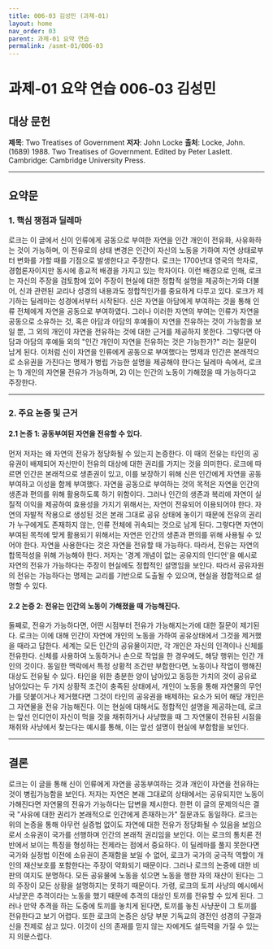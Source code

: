 ```yaml
---
title: 006-03 김성민 (과제-01)
layout: home
nav_order: 03
parent: 과제-01 요약 연습
permalink: /asmt-01/006-03
---
```


# 과제-01 요약 연습 006-03 김성민

## 대상 문헌
**제목**: Two Treatises of Government
**저자**: John Locke
**출처**: Locke, John. (1689) 1988. Two Treatises of Government. Edited by Peter Laslett. Cambridge: Cambridge University Press.

---

## 요약문

### 1. 핵심 쟁점과 딜레마
로크는 이 글에서 신이 인류에게 공동으로 부여한 자연을 인간 개인이 전유화, 사유화하는 것이 가능하며, 이 전유로의 상태 변경은 인간이 자신의 노동을 가하여 자연 상태로부터 변화를 가할 때를 기점으로 발생한다고 주장한다. 로크는 1700년대 영국의 학자로, 경험론자이지만 동시에 종교적 배경을 가지고 있는 학자이다. 이런 배경으로 인해, 로크는 자신의 주장을 검토함에 있어 주장이 현실에 대한 정합적 설명을 제공하는가와 더불어, 신과 관련된 교리나 성경의 내용과도 정합적인가를 중요하게 다루고 있다.
로크가 제기하는 딜레마는 성경에서부터 시작된다. 신은 자연을 아담에게 부여하는 것을 통해 인류 전체에게 자연을 공동으로 부여하였다. 그러나 이러한 자연의 부여는 인류가 자연을 공동으로 소유하는 것, 혹은 아담과 아담의 후예들이 자연을 전유하는 것이 가능함을 보일 뿐, 그 외의 개인이 자연을 전유하는 것에 대한 근거를 제공하지 못한다. 그렇다면 아담과 아담의 후예들 외의 "인간 개인이 자연을 전유하는 것은 가능한가?" 라는 질문이 남게 된다. 이처럼 신이 자연을 인류에게 공동으로 부여했다는 명제과 인간은 본래적으로 소유권을 가진다는 명제가 병립 가능한 설명을 제공해야 한다는 딜레마 속에서, 로크는 1) 개인의 자연물 전유가 가능하며, 2) 이는 인간의 노동이 가해졌을 때 가능하다고 주장한다.

---
### 2. 주요 논증 및 근거

#### 2.1 논증 1: 공동부여된 자연을 전유할 수 있다.
먼저 저자는 왜 자연의 전유가 정당화될 수 있는지 논증한다. 이 때의 전유는 타인의 공유권이 배제되어 자신만이 전유의 대상에 대한 권리를 가지는 것을 의미한다. 로크에 따르면 인간은 본래적으로 생존권이 있고, 이를 보장하기 위해 신은 인간에게 자연을 공동 부여하고 이성을 함께 부여했다. 자연을 공동으로 부여하는 것의 목적은 자연을 인간의 생존과 편의를 위해 활용하도록 하기 위함이다. 그러나 인간의 생존과 복리에 자연이 실질적 이익을 제공하여 효용성을 가지기 위해서는, 자연이 전유되어 이용되어야 한다. 자연의 자발적 작용으로 생성된 것은 본래 그대로 공유 상태에 놓이기 때문에 전유의 권리가 누구에게도 존재하지 않는, 인류 전체에 귀속되는 것으로 남게 된다. 그렇다면 자연이 부여된 목적에 맞게 활용되기 위해서는 자연은 인간의 생존과 편의를 위해 사용될 수 있어야 한다. 자연을 사용한다는 것은 자연을 전유할 때 가능하다. 따라서, 전유는 자연의 합목적성을 위해 가능해야 한다. 저자는 '경계 개념이 없는 공유지의 인디언'을 예시로 자연의 전유가 가능하다는 주장이 현실에도 정합적인 설명임을 보인다. 따라서 공유자원의 전유는 가능하다는 명제는 교리를 기반으로 도출될 수 있으며, 현실을 정합적으로 설명할 수 있다.

#### 2.2 논증 2: 전유는 인간의 노동이 가해졌을 때 가능해진다.
둘째로, 전유가 가능하다면, 어떤 시점부터 전유가 가능해지는가에 대한 질문이 제기된다. 로크는 이에 대해 인간이 자연에 개인의 노동을 가하여 공유상태에서 그것을 제거했을 때라고 답한다. 세계는 모든 인간의 공유물이지만, 각 개인은 자신의 인격이나 신체를 전유한다. 신체를 사용하여 노동하거나 손으로 작업을 한 경우에도, 해당 행위는 인간 개인의 것이다. 동일한 맥락에서 특정 상황적 조건만 부합한다면, 노동이나 작업이 행해진 대상도 전유될 수 있다. 타인을 위한 충분한 양이 남아있고 동등한 가치의 것이 공유로 남아있다는 두 가지 상황적 조건이 충족된 상태에서, 개인이 노동을 통해 자연물의 무언가를 덧붙이거나 제거했다면 그것이 타인의 공유권을 배제하는 요소가 되어 해당 개인은 그 자연물을 전유 가능해진다. 이는 현실에 대해서도 정합적인 설명을 제공하는데, 로크는 앞선 인디언이 자신이 먹을 것을 채취하거나 사냥했을 때 그 자연물이 전유된 시점을 채취와 사냥에서 찾는다는 예시를 통해, 이는 앞선 설명이 현실에 부합함을 보인다.

---
## 결론
로크는 이 글을 통해 신이 인류에게 자연을 공동부여하는 것과 개인이 자연을 전유하는 것이 병립가능함을 보인다. 저자는 자연은 본래 그대로의 상태에서는 공유되지만 노동이 가해진다면 자연물의 전유가 가능하다는 답변을 제시한다. 한편 이 글의 문제의식은 결국 "사유에 대한 권리가 본래적으로 인간에게 존재하는가" 질문과도 동일하다. 로크는 위의 논증을 통해 아무런 실증법 없이도 자연에 대한 전유가 정당화될 수 있음을 보임으로서 소유권이 국가를 선행하며 인간의 본래적 권리임을 보인다. 이는 로크의 통치론 전반에서 보이는 특징을 형성하는 전제라는 점에서 중요하다. 이 딜레마를 풀지 못한다면 국가와 실정법 이전에 소유권이 존재함을 보일 수 없어, 로크가 국가의 궁극적 역할이 개인의 재산보호를 포함한다는 주장이 약화되기 때문이다.
그러나 로크의 논증에 대한 비판의 여지도 분명하다. 모든 공유물에 노동을 섞으면 노동을 행한 자의 재산이 된다는 그의 주장이 모든 상황을 설명하지는 못하기 때문이다. 가령, 로크의 토끼 사냥의 예시에서 사냥꾼은 추격이라는 노동을 했기 때문에 추격의 대상인 토끼를 전유할 수 있게 된다. 그러나 만약 추격을 하는 도중에 토끼를 놓치게 된다면, 토끼를 놓친 사냥꾼이 그 토끼를 전유한다고 보기 어렵다. 또한 로크의 논증은 상당 부분 기독교의 경전인 성경의 구절과 신을 전제로 삼고 있다. 이것이 신의 존재를 믿지 않는 자에게도 설득력을 가질 수 있는지 의문스럽다.